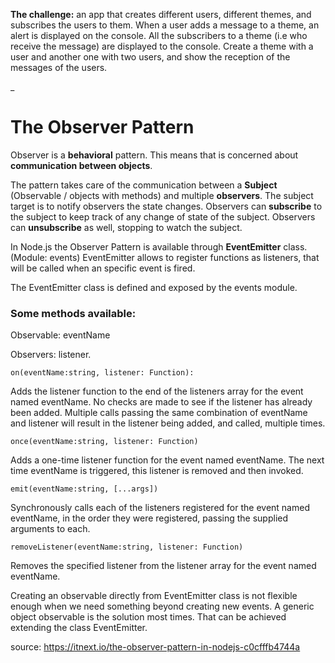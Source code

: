 

__The challenge:__ an app that creates different users, different themes, and subscribes the users to them. When a user adds a message to a theme, an alert is displayed on the console. All the subscribers to a theme (i.e who receive the message) are displayed to the console. Create a theme with a user and another one with two users, and show the reception of the messages of the users. 

_
# The Observer Pattern 

Observer is a __behavioral__ pattern.
This means that is concerned about __communication between objects__.

The pattern takes care of the communication between a __Subject__ (Observable / objects with methods) and multiple __observers__. The subject target is to notify observers the state changes. Observers can __subscribe__ to the subject to keep track of any change of state of the subject. Observers can __unsubscribe__ as well, stopping to watch the subject.

In Node.js the Observer Pattern is available through __EventEmitter__ class. (Module: events)
EventEmitter allows to register functions as listeners, that will be called when an specific event is fired.

The EventEmitter class is defined and exposed by the events module.

### Some methods available:
Observable: eventName 

Observers: listener. 

```
on(eventName:string, listener: Function):
```

Adds the listener function to the end of the listeners array for the event named eventName.
No checks are made to see if the listener has already been added. 
Multiple calls passing the same combination of eventName and listener will result in the listener being added, and called, multiple times.

```
once(eventName:string, listener: Function) 
```
Adds a one-time listener function for the event named eventName. The next time eventName is triggered, this listener is removed and then invoked.

```
emit(eventName:string, [...args])
```
Synchronously calls each of the listeners registered for the event named eventName, in the order they were registered, passing the supplied arguments to each.

```
removeListener(eventName:string, listener: Function)
```
Removes the specified listener from the listener array for the event named eventName.

Creating an observable directly from EventEmitter class is not flexible enough when we need something beyond creating new events. A generic object observable is the solution most times. That can be achieved extending the class EventEmitter.








source: https://itnext.io/the-observer-pattern-in-nodejs-c0cfffb4744a
